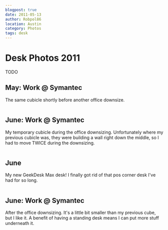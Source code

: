 ```yaml
---
blogpost: true
date: 2011-05-13
author: Robpol86
location: Austin
category: Photos
tags: desk
---
```


# Desk Photos 2011

TODO

## May: Work @ Symantec

The same cubicle shortly before another office downsize.

```{imgur-image} l98S5
```

## June: Work @ Symantec

My temporary cubicle during the office downsizing. Unfortunately where my previous cubicle was, they were building a wall right down the middle, so I had to move TWICE during the downsizing.

```{imgur-image} Tx1sD
```

## June

My new GeekDesk Max desk! I finally got rid of that pos corner desk I've had for so long.

```{imgur-image} upOtb
```

## June: Work @ Symantec

After the office downsizing. It's a little bit smaller than my previous cube, but I like it. A benefit of having a standing desk means I can put more stuff underneath it.

```{imgur-image} iqWMw
```
